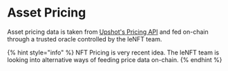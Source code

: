 # Asset Pricing

Asset pricing data is taken from [Upshot's Pricing API](https://upshot.xyz/) and fed on-chain through a trusted oracle controlled by the leNFT team.

{% hint style="info" %}
NFT Pricing is very recent idea. The leNFT team is looking into alternative ways of feeding price data on-chain.
{% endhint %}
